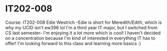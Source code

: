 # IT202-008
Course: IT202-008 
Edie Westrich -Edie is short for Meredith/Edith, which is why my UCID isn't ew396 lol
I'm a third year IT major, but I switched from CS last semester- I'm enjoying it a lot more which is cool! I haven't decided on a concentration because I'm kind of interested in everything IT has to offer! I'm looking forward to this class and learning more basics :)
